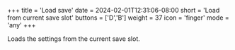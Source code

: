 +++
title = 'Load save'
date = 2024-02-01T12:31:06-08:00
short = 'Load from current save slot'
buttons = ['D','B']
weight = 37
icon = 'finger'
mode = 'any'
+++

Loads the settings from the current save slot.